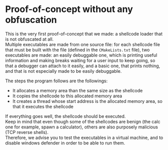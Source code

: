 # Proof-of-concept without any obfuscation

This is the very first proof-of-concept that we made: a shellcode loader that is not obfuscated at all.  
Multiple executables are made from one source file: for each shellcode file that must be built with the file (defined in the `CMakeLists.txt` file), two executables are made: an easily debuggable one, which is printing useful information and making breaks waiting for a user input to keep going, so that a debugger can attach to it easily, and a basic one, that prints nothing, and that is not especially made to be easily debuggable.  

The steps the program follows are the followings:
- It allocates a memory area than the same size as the shellcode
- It copies the shellcode to this allocated memory area
- It creates a thread whose start address is the allocated memory area, so that it executes the shellcode

If everything goes well, the shellcode should be executed.  
Keep in mind that even though some of the shellcodes are benign (the calc one for example, spawn a calculator), others are also purposely malicious (TCP reverse shells).  
Therefore, we advise you to test the executables in a virtual machine, and to disable windows defender in order to be able to run them.
